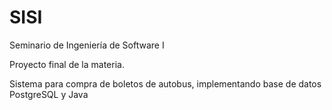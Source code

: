 # SISI
Seminario de Ingeniería de Software I

Proyecto final de la materia. 

Sistema para compra de boletos de autobus, implementando base de datos PostgreSQL y Java
